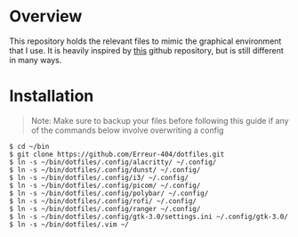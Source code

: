# Overview
This repository holds the relevant files to mimic the graphical environment that I use. It is heavily inspired by [this](https://github.com/Void-TK-57/dotfiles-Cthulhu) github repository, but is still different in many ways.

# Installation
> Note: Make sure to backup your files before following this guide if any of the commands below involve overwriting a config
```shell
$ cd ~/bin
$ git clone https://github.com/Erreur-404/dotfiles.git
$ ln -s ~/bin/dotfiles/.config/alacritty/ ~/.config/
$ ln -s ~/bin/dotfiles/.config/dunst/ ~/.config/ 
$ ln -s ~/bin/dotfiles/.config/i3/ ~/.config/
$ ln -s ~/bin/dotfiles/.config/picom/ ~/.config/
$ ln -s ~/bin/dotfiles/.config/polybar/ ~/.config/
$ ln -s ~/bin/dotfiles/.config/rofi/ ~/.config/
$ ln -s ~/bin/dotfiles/.config/ranger ~/.config/
$ ln -s ~/bin/dotfiles/.config/gtk-3.0/settings.ini ~/.config/gtk-3.0/
$ ln -s ~/bin/dotfiles/.vim ~/
```
